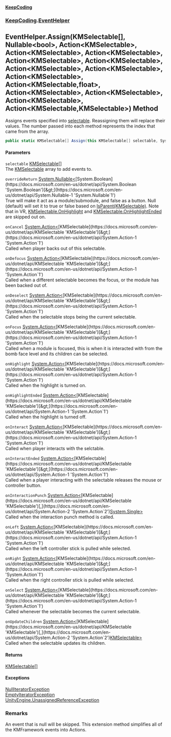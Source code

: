 #### [KeepCoding](index.md 'index')
### [KeepCoding](KeepCoding.md 'KeepCoding').[EventHelper](EventHelper.md 'KeepCoding.EventHelper')
## EventHelper.Assign(KMSelectable[], Nullable&lt;bool&gt;, Action&lt;KMSelectable&gt;, Action&lt;KMSelectable&gt;, Action&lt;KMSelectable&gt;, Action&lt;KMSelectable&gt;, Action&lt;KMSelectable&gt;, Action&lt;KMSelectable&gt;, Action&lt;KMSelectable&gt;, Action&lt;KMSelectable&gt;, Action&lt;KMSelectable,float&gt;, Action&lt;KMSelectable&gt;, Action&lt;KMSelectable&gt;, Action&lt;KMSelectable&gt;, Action&lt;KMSelectable,KMSelectable&gt;) Method
Assigns events specified into [selectable](EventHelper.Assign.Z2dwTb0DhZ72xkJGUChrEA.md#KeepCoding.EventHelper.Assign(KMSelectable...System.Nullable.bool..System.Action.KMSelectable..System.Action.KMSelectable..System.Action.KMSelectable..System.Action.KMSelectable..System.Action.KMSelectable..System.Action.KMSelectable..System.Action.KMSelectable..System.Action.KMSelectable..System.Action.KMSelectable.float..System.Action.KMSelectable..System.Action.KMSelectable..System.Action.KMSelectable..System.Action.KMSelectable.KMSelectable.).selectable 'KeepCoding.EventHelper.Assign(KMSelectable[], System.Nullable&lt;bool&gt;, System.Action&lt;KMSelectable&gt;, System.Action&lt;KMSelectable&gt;, System.Action&lt;KMSelectable&gt;, System.Action&lt;KMSelectable&gt;, System.Action&lt;KMSelectable&gt;, System.Action&lt;KMSelectable&gt;, System.Action&lt;KMSelectable&gt;, System.Action&lt;KMSelectable&gt;, System.Action&lt;KMSelectable,float&gt;, System.Action&lt;KMSelectable&gt;, System.Action&lt;KMSelectable&gt;, System.Action&lt;KMSelectable&gt;, System.Action&lt;KMSelectable,KMSelectable&gt;).selectable'). Reassigning them will replace their values. The number passed into each method represents the index that came from the array.  
```csharp
public static KMSelectable[] Assign(this KMSelectable[] selectable, System.Nullable<bool> overrideReturn=null, System.Action<KMSelectable> onCancel=null, System.Action<KMSelectable> onDefocus=null, System.Action<KMSelectable> onDeselect=null, System.Action<KMSelectable> onFocus=null, System.Action<KMSelectable> onHighlight=null, System.Action<KMSelectable> onHighlightEnded=null, System.Action<KMSelectable> onInteract=null, System.Action<KMSelectable> onInteractEnded=null, System.Action<KMSelectable,float> onInteractionPunch=null, System.Action<KMSelectable> onLeft=null, System.Action<KMSelectable> onRight=null, System.Action<KMSelectable> onSelect=null, System.Action<KMSelectable,KMSelectable> onUpdateChildren=null);
```
#### Parameters
<a name='KeepCoding.EventHelper.Assign(KMSelectable...System.Nullable.bool..System.Action.KMSelectable..System.Action.KMSelectable..System.Action.KMSelectable..System.Action.KMSelectable..System.Action.KMSelectable..System.Action.KMSelectable..System.Action.KMSelectable..System.Action.KMSelectable..System.Action.KMSelectable.float..System.Action.KMSelectable..System.Action.KMSelectable..System.Action.KMSelectable..System.Action.KMSelectable.KMSelectable.).selectable'></a>
`selectable` [KMSelectable](https://docs.microsoft.com/en-us/dotnet/api/KMSelectable 'KMSelectable')[[]](https://docs.microsoft.com/en-us/dotnet/api/System.Array 'System.Array')  
The [KMSelectable](https://docs.microsoft.com/en-us/dotnet/api/KMSelectable 'KMSelectable') array to add events to.
  
<a name='KeepCoding.EventHelper.Assign(KMSelectable...System.Nullable.bool..System.Action.KMSelectable..System.Action.KMSelectable..System.Action.KMSelectable..System.Action.KMSelectable..System.Action.KMSelectable..System.Action.KMSelectable..System.Action.KMSelectable..System.Action.KMSelectable..System.Action.KMSelectable.float..System.Action.KMSelectable..System.Action.KMSelectable..System.Action.KMSelectable..System.Action.KMSelectable.KMSelectable.).overrideReturn'></a>
`overrideReturn` [System.Nullable&lt;](https://docs.microsoft.com/en-us/dotnet/api/System.Nullable-1 'System.Nullable`1')[System.Boolean](https://docs.microsoft.com/en-us/dotnet/api/System.Boolean 'System.Boolean')[&gt;](https://docs.microsoft.com/en-us/dotnet/api/System.Nullable-1 'System.Nullable`1')  
True will make it act as a module/submodule, and false as a button. Null (default) will set it to true or false based on [IsParent(KMSelectable)](Helper.IsParent.GWtuAi5QnEZOBh.iPNli+Q.md 'KeepCoding.Helper.IsParent(KMSelectable)'). Note that in VR, [KMSelectable.OnHighlight](https://docs.microsoft.com/en-us/dotnet/api/KMSelectable.OnHighlight 'KMSelectable.OnHighlight') and [KMSelectable.OnHighlightEnded](https://docs.microsoft.com/en-us/dotnet/api/KMSelectable.OnHighlightEnded 'KMSelectable.OnHighlightEnded') are skipped out on.
  
<a name='KeepCoding.EventHelper.Assign(KMSelectable...System.Nullable.bool..System.Action.KMSelectable..System.Action.KMSelectable..System.Action.KMSelectable..System.Action.KMSelectable..System.Action.KMSelectable..System.Action.KMSelectable..System.Action.KMSelectable..System.Action.KMSelectable..System.Action.KMSelectable.float..System.Action.KMSelectable..System.Action.KMSelectable..System.Action.KMSelectable..System.Action.KMSelectable.KMSelectable.).onCancel'></a>
`onCancel` [System.Action&lt;](https://docs.microsoft.com/en-us/dotnet/api/System.Action-1 'System.Action`1')[KMSelectable](https://docs.microsoft.com/en-us/dotnet/api/KMSelectable 'KMSelectable')[&gt;](https://docs.microsoft.com/en-us/dotnet/api/System.Action-1 'System.Action`1')  
Called when player backs out of this selectable.
  
<a name='KeepCoding.EventHelper.Assign(KMSelectable...System.Nullable.bool..System.Action.KMSelectable..System.Action.KMSelectable..System.Action.KMSelectable..System.Action.KMSelectable..System.Action.KMSelectable..System.Action.KMSelectable..System.Action.KMSelectable..System.Action.KMSelectable..System.Action.KMSelectable.float..System.Action.KMSelectable..System.Action.KMSelectable..System.Action.KMSelectable..System.Action.KMSelectable.KMSelectable.).onDefocus'></a>
`onDefocus` [System.Action&lt;](https://docs.microsoft.com/en-us/dotnet/api/System.Action-1 'System.Action`1')[KMSelectable](https://docs.microsoft.com/en-us/dotnet/api/KMSelectable 'KMSelectable')[&gt;](https://docs.microsoft.com/en-us/dotnet/api/System.Action-1 'System.Action`1')  
Called when a different selectable becomes the focus, or the module has been backed out of.
  
<a name='KeepCoding.EventHelper.Assign(KMSelectable...System.Nullable.bool..System.Action.KMSelectable..System.Action.KMSelectable..System.Action.KMSelectable..System.Action.KMSelectable..System.Action.KMSelectable..System.Action.KMSelectable..System.Action.KMSelectable..System.Action.KMSelectable..System.Action.KMSelectable.float..System.Action.KMSelectable..System.Action.KMSelectable..System.Action.KMSelectable..System.Action.KMSelectable.KMSelectable.).onDeselect'></a>
`onDeselect` [System.Action&lt;](https://docs.microsoft.com/en-us/dotnet/api/System.Action-1 'System.Action`1')[KMSelectable](https://docs.microsoft.com/en-us/dotnet/api/KMSelectable 'KMSelectable')[&gt;](https://docs.microsoft.com/en-us/dotnet/api/System.Action-1 'System.Action`1')  
Called when the selectable stops being the current selectable.
  
<a name='KeepCoding.EventHelper.Assign(KMSelectable...System.Nullable.bool..System.Action.KMSelectable..System.Action.KMSelectable..System.Action.KMSelectable..System.Action.KMSelectable..System.Action.KMSelectable..System.Action.KMSelectable..System.Action.KMSelectable..System.Action.KMSelectable..System.Action.KMSelectable.float..System.Action.KMSelectable..System.Action.KMSelectable..System.Action.KMSelectable..System.Action.KMSelectable.KMSelectable.).onFocus'></a>
`onFocus` [System.Action&lt;](https://docs.microsoft.com/en-us/dotnet/api/System.Action-1 'System.Action`1')[KMSelectable](https://docs.microsoft.com/en-us/dotnet/api/KMSelectable 'KMSelectable')[&gt;](https://docs.microsoft.com/en-us/dotnet/api/System.Action-1 'System.Action`1')  
Called when a module is focused, this is when it is interacted with from the bomb face level and its children can be selected.
  
<a name='KeepCoding.EventHelper.Assign(KMSelectable...System.Nullable.bool..System.Action.KMSelectable..System.Action.KMSelectable..System.Action.KMSelectable..System.Action.KMSelectable..System.Action.KMSelectable..System.Action.KMSelectable..System.Action.KMSelectable..System.Action.KMSelectable..System.Action.KMSelectable.float..System.Action.KMSelectable..System.Action.KMSelectable..System.Action.KMSelectable..System.Action.KMSelectable.KMSelectable.).onHighlight'></a>
`onHighlight` [System.Action&lt;](https://docs.microsoft.com/en-us/dotnet/api/System.Action-1 'System.Action`1')[KMSelectable](https://docs.microsoft.com/en-us/dotnet/api/KMSelectable 'KMSelectable')[&gt;](https://docs.microsoft.com/en-us/dotnet/api/System.Action-1 'System.Action`1')  
Called when the highlight is turned on.
  
<a name='KeepCoding.EventHelper.Assign(KMSelectable...System.Nullable.bool..System.Action.KMSelectable..System.Action.KMSelectable..System.Action.KMSelectable..System.Action.KMSelectable..System.Action.KMSelectable..System.Action.KMSelectable..System.Action.KMSelectable..System.Action.KMSelectable..System.Action.KMSelectable.float..System.Action.KMSelectable..System.Action.KMSelectable..System.Action.KMSelectable..System.Action.KMSelectable.KMSelectable.).onHighlightEnded'></a>
`onHighlightEnded` [System.Action&lt;](https://docs.microsoft.com/en-us/dotnet/api/System.Action-1 'System.Action`1')[KMSelectable](https://docs.microsoft.com/en-us/dotnet/api/KMSelectable 'KMSelectable')[&gt;](https://docs.microsoft.com/en-us/dotnet/api/System.Action-1 'System.Action`1')  
Called when the highlight is turned off.
  
<a name='KeepCoding.EventHelper.Assign(KMSelectable...System.Nullable.bool..System.Action.KMSelectable..System.Action.KMSelectable..System.Action.KMSelectable..System.Action.KMSelectable..System.Action.KMSelectable..System.Action.KMSelectable..System.Action.KMSelectable..System.Action.KMSelectable..System.Action.KMSelectable.float..System.Action.KMSelectable..System.Action.KMSelectable..System.Action.KMSelectable..System.Action.KMSelectable.KMSelectable.).onInteract'></a>
`onInteract` [System.Action&lt;](https://docs.microsoft.com/en-us/dotnet/api/System.Action-1 'System.Action`1')[KMSelectable](https://docs.microsoft.com/en-us/dotnet/api/KMSelectable 'KMSelectable')[&gt;](https://docs.microsoft.com/en-us/dotnet/api/System.Action-1 'System.Action`1')  
Called when player interacts with the selctable.
  
<a name='KeepCoding.EventHelper.Assign(KMSelectable...System.Nullable.bool..System.Action.KMSelectable..System.Action.KMSelectable..System.Action.KMSelectable..System.Action.KMSelectable..System.Action.KMSelectable..System.Action.KMSelectable..System.Action.KMSelectable..System.Action.KMSelectable..System.Action.KMSelectable.float..System.Action.KMSelectable..System.Action.KMSelectable..System.Action.KMSelectable..System.Action.KMSelectable.KMSelectable.).onInteractEnded'></a>
`onInteractEnded` [System.Action&lt;](https://docs.microsoft.com/en-us/dotnet/api/System.Action-1 'System.Action`1')[KMSelectable](https://docs.microsoft.com/en-us/dotnet/api/KMSelectable 'KMSelectable')[&gt;](https://docs.microsoft.com/en-us/dotnet/api/System.Action-1 'System.Action`1')  
Called when a player interacting with the selectable releases the mouse or controller button.
  
<a name='KeepCoding.EventHelper.Assign(KMSelectable...System.Nullable.bool..System.Action.KMSelectable..System.Action.KMSelectable..System.Action.KMSelectable..System.Action.KMSelectable..System.Action.KMSelectable..System.Action.KMSelectable..System.Action.KMSelectable..System.Action.KMSelectable..System.Action.KMSelectable.float..System.Action.KMSelectable..System.Action.KMSelectable..System.Action.KMSelectable..System.Action.KMSelectable.KMSelectable.).onInteractionPunch'></a>
`onInteractionPunch` [System.Action&lt;](https://docs.microsoft.com/en-us/dotnet/api/System.Action-2 'System.Action`2')[KMSelectable](https://docs.microsoft.com/en-us/dotnet/api/KMSelectable 'KMSelectable')[,](https://docs.microsoft.com/en-us/dotnet/api/System.Action-2 'System.Action`2')[System.Single](https://docs.microsoft.com/en-us/dotnet/api/System.Single 'System.Single')[&gt;](https://docs.microsoft.com/en-us/dotnet/api/System.Action-2 'System.Action`2')  
Called when the interaction punch method is called.
  
<a name='KeepCoding.EventHelper.Assign(KMSelectable...System.Nullable.bool..System.Action.KMSelectable..System.Action.KMSelectable..System.Action.KMSelectable..System.Action.KMSelectable..System.Action.KMSelectable..System.Action.KMSelectable..System.Action.KMSelectable..System.Action.KMSelectable..System.Action.KMSelectable.float..System.Action.KMSelectable..System.Action.KMSelectable..System.Action.KMSelectable..System.Action.KMSelectable.KMSelectable.).onLeft'></a>
`onLeft` [System.Action&lt;](https://docs.microsoft.com/en-us/dotnet/api/System.Action-1 'System.Action`1')[KMSelectable](https://docs.microsoft.com/en-us/dotnet/api/KMSelectable 'KMSelectable')[&gt;](https://docs.microsoft.com/en-us/dotnet/api/System.Action-1 'System.Action`1')  
Called when the left controller stick is pulled while selected.
  
<a name='KeepCoding.EventHelper.Assign(KMSelectable...System.Nullable.bool..System.Action.KMSelectable..System.Action.KMSelectable..System.Action.KMSelectable..System.Action.KMSelectable..System.Action.KMSelectable..System.Action.KMSelectable..System.Action.KMSelectable..System.Action.KMSelectable..System.Action.KMSelectable.float..System.Action.KMSelectable..System.Action.KMSelectable..System.Action.KMSelectable..System.Action.KMSelectable.KMSelectable.).onRight'></a>
`onRight` [System.Action&lt;](https://docs.microsoft.com/en-us/dotnet/api/System.Action-1 'System.Action`1')[KMSelectable](https://docs.microsoft.com/en-us/dotnet/api/KMSelectable 'KMSelectable')[&gt;](https://docs.microsoft.com/en-us/dotnet/api/System.Action-1 'System.Action`1')  
Called when the right controller stick is pulled while selected.
  
<a name='KeepCoding.EventHelper.Assign(KMSelectable...System.Nullable.bool..System.Action.KMSelectable..System.Action.KMSelectable..System.Action.KMSelectable..System.Action.KMSelectable..System.Action.KMSelectable..System.Action.KMSelectable..System.Action.KMSelectable..System.Action.KMSelectable..System.Action.KMSelectable.float..System.Action.KMSelectable..System.Action.KMSelectable..System.Action.KMSelectable..System.Action.KMSelectable.KMSelectable.).onSelect'></a>
`onSelect` [System.Action&lt;](https://docs.microsoft.com/en-us/dotnet/api/System.Action-1 'System.Action`1')[KMSelectable](https://docs.microsoft.com/en-us/dotnet/api/KMSelectable 'KMSelectable')[&gt;](https://docs.microsoft.com/en-us/dotnet/api/System.Action-1 'System.Action`1')  
Called whenever the selectable becomes the current selectable.
  
<a name='KeepCoding.EventHelper.Assign(KMSelectable...System.Nullable.bool..System.Action.KMSelectable..System.Action.KMSelectable..System.Action.KMSelectable..System.Action.KMSelectable..System.Action.KMSelectable..System.Action.KMSelectable..System.Action.KMSelectable..System.Action.KMSelectable..System.Action.KMSelectable.float..System.Action.KMSelectable..System.Action.KMSelectable..System.Action.KMSelectable..System.Action.KMSelectable.KMSelectable.).onUpdateChildren'></a>
`onUpdateChildren` [System.Action&lt;](https://docs.microsoft.com/en-us/dotnet/api/System.Action-2 'System.Action`2')[KMSelectable](https://docs.microsoft.com/en-us/dotnet/api/KMSelectable 'KMSelectable')[,](https://docs.microsoft.com/en-us/dotnet/api/System.Action-2 'System.Action`2')[KMSelectable](https://docs.microsoft.com/en-us/dotnet/api/KMSelectable 'KMSelectable')[&gt;](https://docs.microsoft.com/en-us/dotnet/api/System.Action-2 'System.Action`2')  
Called when the selectable updates its children.
  
#### Returns
[KMSelectable](https://docs.microsoft.com/en-us/dotnet/api/KMSelectable 'KMSelectable')[[]](https://docs.microsoft.com/en-us/dotnet/api/System.Array 'System.Array')  
#### Exceptions
[NullIteratorException](NullIteratorException.md 'KeepCoding.Internal.NullIteratorException')  
[EmptyIteratorException](EmptyIteratorException.md 'KeepCoding.Internal.EmptyIteratorException')  
[UnityEngine.UnassignedReferenceException](https://docs.microsoft.com/en-us/dotnet/api/UnityEngine.UnassignedReferenceException 'UnityEngine.UnassignedReferenceException')  
### Remarks
An event that is null will be skipped. This extension method simplifies all of the KMFramework events into Actions.  
